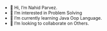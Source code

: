 - 👋 Hi, I’m Nahid Parvez.
- 👀 I’m interested in Problem Solving
- 🌱 I’m currently learning Java Oop Language.
- 💞️ I’m looking to collaborate on Others.
<!---
se-nahidparvez/se-nahidparvez is a ✨ special ✨ repository because its `README.md` (this file) appears on your GitHub profile.
You can click the Preview link to take a look at your changes.
--->
